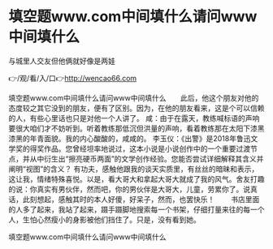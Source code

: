 # 填空题www.com中间填什么请问www中间填什么
与城里人交友但他俩就好像是两娃

👉/观/看/入/口👉http://wencao66.com

填空题www.com中间填什么请问www中间填什么　　此后，他这个朋友对他的态度较之其它没到的朋友，便有了区别。因为，在他的朋友看来，这是个可以信赖的人，有些心里话也只是对他一个人讲了。
咸：由于在露天，教练喊标语的声响要很大咱们才不妨听到。听着教练那低沉但洪量的声响，看着教练那在太阳下漆黑漆黑的年青面貌。我的内心酸酸的，咸咸的。
李玉仪：《出警》是2018年鲁迅文学奖的得奖作品。您曾经坦率地说过，这本小说是小说创作中的一个重要过渡节点，并从中衍生出“擦亮硬币两面”的文学创作经验。您能否尝试详细解释其含义并阐明“视图”的含义？
有功夫，感触他跟我的谈天实质里，有丝丝的暗昧和表示，这让我，情绪特殊喜悦。以是，看大哥大和拿起大哥大就成了我的风气。舍友打趣的说：你真实有男伙伴，然而吧，你的男伙伴是大哥大，儿童，劳累你了。说真话，此刻想起，感触其时的本人好傻，好呆子，然而，也罢快乐！
　　书店里面的人多了起来，我站了起来，蹑手蹑脚地搜索每一个书架，仔细打量来往的每一个人，生怕心然瘦小的身影被他们挡住了。只是，没有看到她。

填空题www.com中间填什么请问www中间填什么
